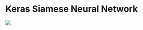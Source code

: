 # Keras Siamese Neural Network

<img src=https://github.com/RubensZimbres/Repo-2019/blob/master/Keras-Siamese/model_g_f.png>
